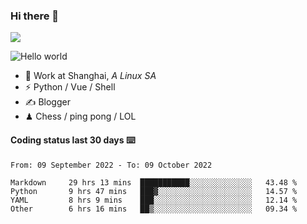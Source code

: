 ### Hi there 👋
![](https://komarev.com/ghpvc/?username=Xuhandsome)


<img src="https://github-readme-stats.vercel.app/api?username=XuHandsome&show_icons=true&theme=merko" alt="Hello world">

<br/>

- 🍻  Work at Shanghai, _A Linux SA_
- ⚡  Python / Vue / Shell
- ✍️  Blogger
- ♟  Chess / ping pong / LOL

#### Coding status last 30 days ⌨️

<!--START_SECTION:waka-->

```text
From: 09 September 2022 - To: 09 October 2022

Markdown     29 hrs 13 mins  ███████████░░░░░░░░░░░░░░   43.48 %
Python       9 hrs 47 mins   ███▓░░░░░░░░░░░░░░░░░░░░░   14.57 %
YAML         8 hrs 9 mins    ███░░░░░░░░░░░░░░░░░░░░░░   12.14 %
Other        6 hrs 16 mins   ██▒░░░░░░░░░░░░░░░░░░░░░░   09.34 %
```

<!--END_SECTION:waka-->
